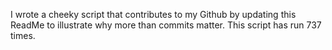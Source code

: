 I wrote a cheeky script that contributes to my Github by updating this ReadMe to illustrate why more than commits matter. This script has run 737 times.